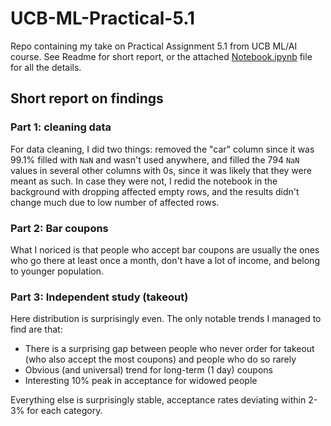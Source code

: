 # UCB-ML-Practical-5.1

Repo containing my take on Practical Assignment 5.1 from UCB ML/AI course. See Readme for short report, or the attached [Notebook.ipynb](Notebook.ipynb) file for all the details.

## Short report on findings

### Part 1: cleaning data

For data cleaning, I did two things: removed the "car" column since it was 99.1% filled with `NaN` and wasn't used anywhere, and filled the 794 `NaN` values in several other columns with 0s, since it was likely that they were meant as such. In case they were not, I redid the notebook in the background with dropping affected empty rows, and the results didn't change much due to low number of affected rows.

### Part 2: Bar coupons

What I noriced is that people who accept bar coupons are usually the ones who go there at least once a month, don't have a lot of income, and belong to younger population.

### Part 3: Independent study (takeout)

Here distribution is surprisingly even. The only notable trends I managed to find are that:
* There is a surprising gap between people who never order for takeout (who also accept the most coupons) and people who do so rarely
* Obvious (and universal) trend for long-term (1 day) coupons
* Interesting 10% peak in acceptance for widowed people

Everything else is surprisingly stable, acceptance rates deviating within 2-3% for each category.
